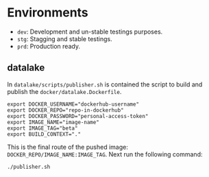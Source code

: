 # Environments

- `dev`: Development and un-stable testings purposes.
- `stg`: Stagging and stable testings.
- `prd`: Production ready. 


## datalake

In `datalake/scripts/publisher.sh` is contained the script to build and publish the 
`docker/datalake.Dockerfile`.

```shell
export DOCKER_USERNAME="dockerhub-username"
export DOCKER_REPO="repo-in-dockerhub"
export DOCKER_PASSWORD="personal-access-token"
export IMAGE_NAME="image-name"
export IMAGE_TAG="beta"
export BUILD_CONTEXT="."
```

This is the final route of the pushed image: `DOCKER_REPO/IMAGE_NAME:IMAGE_TAG`. Next
run the following command: 

```shell
./publisher.sh
```

